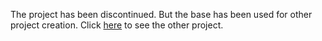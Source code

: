 The project has been discontinued. But the base has been used for other project creation. Click [here](https://github.com/xsalagarcia/XSG-FRONT-TOOLS) to see the other project.
